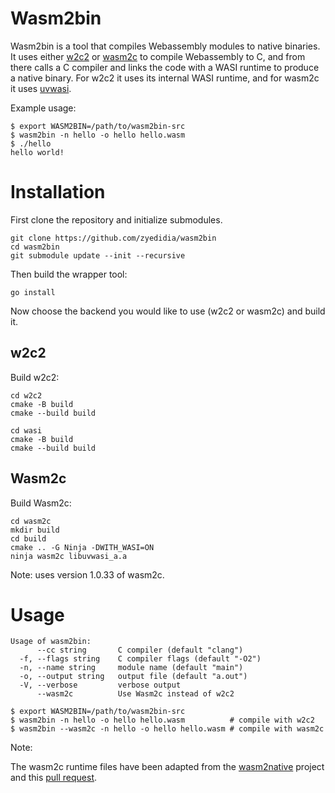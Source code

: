 # Wasm2bin

Wasm2bin is a tool that compiles Webassembly modules to native binaries. It
uses either [w2c2](https://github.com/turbolent/w2c2) or
[wasm2c](https://github.com/WebAssembly/wabt/tree/main/wasm2c) to compile
Webassembly to C, and from there calls a C compiler and links the code with a
WASI runtime to produce a native binary. For w2c2 it uses its internal WASI
runtime, and for wasm2c it uses [uvwasi](https://github.com/nodejs/uvwasi).

Example usage:

```
$ export WASM2BIN=/path/to/wasm2bin-src
$ wasm2bin -n hello -o hello hello.wasm
$ ./hello
hello world!
```

# Installation

First clone the repository and initialize submodules.

```
git clone https://github.com/zyedidia/wasm2bin
cd wasm2bin
git submodule update --init --recursive
```

Then build the wrapper tool:

```
go install
```

Now choose the backend you would like to use (w2c2 or wasm2c) and build it.

## w2c2

Build w2c2:

```
cd w2c2
cmake -B build
cmake --build build

cd wasi
cmake -B build
cmake --build build
```

## Wasm2c

Build Wasm2c:

```
cd wasm2c
mkdir build
cd build
cmake .. -G Ninja -DWITH_WASI=ON
ninja wasm2c libuvwasi_a.a
```

Note: uses version 1.0.33 of wasm2c.

# Usage

```
Usage of wasm2bin:
      --cc string       C compiler (default "clang")
  -f, --flags string    C compiler flags (default "-O2")
  -n, --name string     module name (default "main")
  -o, --output string   output file (default "a.out")
  -V, --verbose         verbose output
      --wasm2c          Use Wasm2c instead of w2c2
```

```
$ export WASM2BIN=/path/to/wasm2bin-src
$ wasm2bin -n hello -o hello hello.wasm          # compile with w2c2
$ wasm2bin --wasm2c -n hello -o hello hello.wasm # compile with wasm2c
```

Note:

The wasm2c runtime files have been adapted from the
[wasm2native](https://github.com/vshymanskyy/wasm2native) project and this
[pull request](https://github.com/WebAssembly/wabt/pull/2002).
